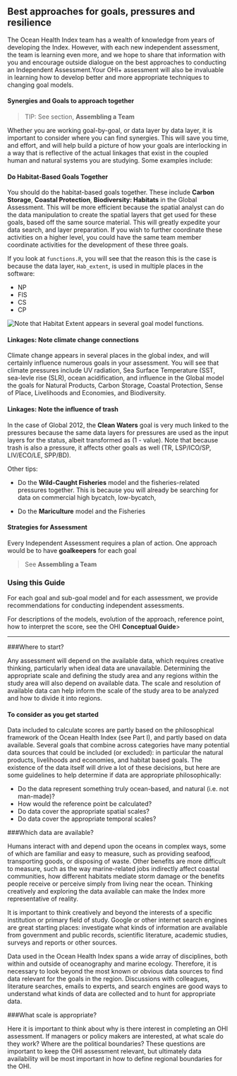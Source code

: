## Best approaches for goals, pressures and resilience

<!--- See GitHub issue #100 --->

The Ocean Health Index team has a wealth of knowledge from years of developing the Index. However, with each new independent assessment, the team is learning even more, and we hope to share that information with you and encourage outside dialogue on the best approaches to conducting an Independent Assessment.Your OHI+ assessment will also be invaluable in learning how to develop better and more appropriate techniques to changing goal models.

#### Synergies and Goals to approach together

> TIP: See section, **Assembling a Team**

Whether you are working goal-by-goal, or data layer by data layer, it is important to consider where you can find synergies. This will save you time, and effort, and will help build a picture of how your goals are interlocking in a way that is reflective of the actual linkages that exist in the coupled human and natural systems you are studying. Some examples include:

#### Do Habitat-Based Goals Together

You should do the habitat-based goals together. These include **Carbon Storage**, **Coastal Protection**, **Biodiversity: Habitats** in the Global Assessment. This will be more efficient because the spatial analyst can do the data manipulation to create the spatial layers that get used for these goals, based off the same source material. This will greatly expedite your data search, and layer preparation. If you wish to further coordinate these activities on a higher level, you could have the same team member coordinate activities for the development of these three goals.

If you look at `functions.R`, you will see that the reason this is the case is because the data layer, `Hab_extent`, is used in multiple places in the software:

* NP
* FIS
* CS
* CP

![Note that Habitat Extent appears in several goal model functions. ](https://docs.google.com/drawings/d/1HtrwjFi1Lod6B687nNTUPqK-MTAr9uwShooHUIu3Le4/pub?w=790&h=258)

#### Linkages: Note climate change connections

Climate change appears in several places in the global index, and will certainly influence numerous goals in your assessment. You will see that climate pressures include UV radiation, Sea Surface Temperature (SST, sea-levle rise (SLR), ocean acidification, and influence in the Global model the goals for Natural Products, Carbon Storage, Coastal Protection, Sense of Place, Livelihoods and Economies, and Biodiversity.


#### Linkages: Note the influence of trash

In the case of Global 2012, the **Clean Waters** goal is very much linked to the pressures because the same data layers for pressures are used as the input layers for the status, albeit transformed as (1 - value). Note that because trash is also a pressure, it affects other goals as well (TR, LSP/ICO/SP, LIV/ECO/LE, SPP/BD).

Other tips:

- Do the **Wild-Caught Fisheries** model and the fisheries-related pressures together. This is because you will already be searching for data on commercial high bycatch, low-bycatch,

- Do the **Mariculture** model and the Fisheries

#### Strategies for Assessment

Every Independent Assessment requires a plan of action. One approach would be to have **goalkeepers** for each goal <!---ADD more--->

> See **Assembling a Team**


### Using this Guide

For each goal and sub-goal model and for each assessment, we provide recommendations for conducting independent assessments.

For descriptions of the models, evolution of the approach, reference point, how to interpret the score, see the OHI **Conceptual Guide**>


****
<!---Duplicate from from Conceptual Guide--->

###Where to start?

Any assessment will depend on the available data, which requires creative thinking, particularly when ideal data are unavailable. Determining the appropriate scale and defining the study area and any regions within the study area will also depend on available data. The scale and resolution of available data can help inform the scale of the study area to be analyzed and how to divide it into regions.

#### To consider as you get started

Data included to calculate scores are partly based on the philosophical framework of the Ocean Health Index (see Part I), and partly based on data available. Several goals that combine across categories have many potential data sources that could be included (or excluded): in particular the natural products, livelihoods and economies, and habitat based goals. The existence of the data itself will drive a lot of these decisions, but here are some guidelines to help determine if data are appropriate philosophically:

* Do the data represent something truly ocean-based, and natural (i.e. not man-made)?
* How would the reference point be calculated?
* Do data cover the appropriate spatial scales?
* Do data cover the appropriate temporal scales?

###Which data are available?

Humans interact with and depend upon the oceans in complex ways, some of which are familiar and easy to measure, such as providing seafood, transporting goods, or disposing of waste. Other benefits are more difficult to measure, such as the way marine-related jobs indirectly affect coastal communities, how different habitats mediate storm damage or the benefits people receive or perceive simply from living near the ocean. Thinking creatively and exploring the data available can make the Index more representative of reality.

It is important to think creatively and beyond the interests of a specific institution or primary field of study. Google or other internet search engines are great starting places: investigate what kinds of information are available from government and public records, scientific literature, academic studies, surveys and reports or other sources.

Data used in the Ocean Health Index spans a wide array of disciplines, both within and outside of oceanography and marine ecology. Therefore, it is necessary to look beyond the most known or obvious data sources to find data relevant for the goals in the region. Discussions with colleagues, literature searches, emails to experts, and search engines are good ways to understand what kinds of data are collected and to hunt for appropriate data.

###What scale is appropriate?

Here it is important to think about why is there interest in completing an OHI assessment. If managers or policy makers are interested, at what scale do they work? Where are the political boundaries? These questions are important to keep the OHI assessment relevant, but ultimately data availability will be most important in how to define regional boundaries for the OHI.
